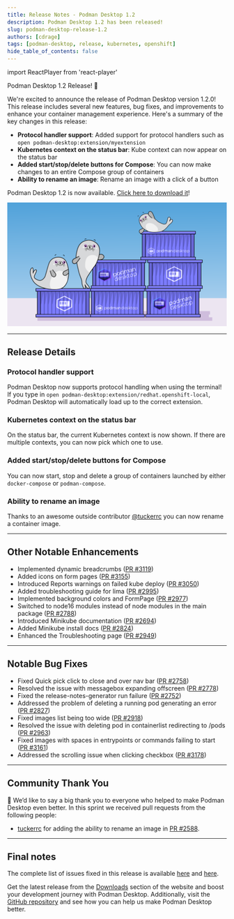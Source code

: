 ```yaml
---
title: Release Notes - Podman Desktop 1.2
description: Podman Desktop 1.2 has been released!
slug: podman-desktop-release-1.2
authors: [cdrage]
tags: [podman-desktop, release, kubernetes, openshift]
hide_table_of_contents: false
---
```


import ReactPlayer from 'react-player'

Podman Desktop 1.2 Release! 🎉

We're excited to announce the release of Podman Desktop version 1.2.0! This release includes several new features, bug fixes, and improvements to enhance your container management experience. Here's a summary of the key changes in this release:

- **Protocol handler support**: Added support for protocol handlers such as `open podman-desktop:extension/myextension`
- **Kubernetes context on the status bar**: Kube context can now appear on the status bar
- **Added start/stop/delete buttons for Compose**: You can now make changes to an entire Compose group of containers
- **Ability to rename an image**: Rename an image with a click of a button

Podman Desktop 1.2 is now available. [Click here to download it](/downloads)!

![Podman-desktop-1-2-hero](img/podman-desktop-release-1.2/podman-desktop-release-1.2.png)

---

## Release Details

### Protocol handler support

Podman Desktop now supports protocol handling when using the terminal! If you type in `open podman-desktop:extension/redhat.openshift-local`, Podman Desktop will automatically load up to the correct extension.

<ReactPlayer playing controls url="https://user-images.githubusercontent.com/436777/243304511-b11ad1e4-4c2f-455c-957a-01653d2a93c8.mp4" />

### Kubernetes context on the status bar

On the status bar, the current Kubernetes context is now shown. If there are multiple contexts, you can now pick which one to use.

<ReactPlayer playing controls url="https://user-images.githubusercontent.com/19958075/243804525-242b02b4-fc3c-415b-be08-24eb1933adc5.mov" />

### Added start/stop/delete buttons for Compose

You can now start, stop and delete a group of containers launched by either `docker-compose` or `podman-compose`.

<ReactPlayer playing controls url="https://user-images.githubusercontent.com/6422176/251518881-488d95fd-f5fe-4407-9656-f2fa83d8a592.mov" />
<ReactPlayer playing controls url="https://user-images.githubusercontent.com/6422176/251522086-289177d7-176b-4fa0-bdcf-6b5cc5e1fd52.mov" />

### Ability to rename an image

Thanks to an awesome outside contributor [@tuckerrc](https://github.com/tuckerrc) you can now rename a container image.

<ReactPlayer playing controls url="https://user-images.githubusercontent.com/436777/251759557-bd15a631-93ee-4383-a81c-8ef3934dfb59.mp4" />

---

## Other Notable Enhancements

- Implemented dynamic breadcrumbs ([PR #3119](https://github.com/containers/podman-desktop/pull/3119))
- Added icons on form pages ([PR #3155](https://github.com/containers/podman-desktop/pull/3155))
- Introduced Reports warnings on failed kube deploy ([PR #3050](https://github.com/containers/podman-desktop/pull/3050))
- Added troubleshooting guide for lima ([PR #2995](https://github.com/containers/podman-desktop/pull/2995))
- Implemented background colors and FormPage ([PR #2977](https://github.com/containers/podman-desktop/pull/2977))
- Switched to node16 modules instead of node modules in the main package ([PR #2788](https://github.com/containers/podman-desktop/pull/2788))
- Introduced Minikube documentation ([PR #2694](https://github.com/containers/podman-desktop/pull/2694))
- Added Minikube install docs ([PR #2824](https://github.com/containers/podman-desktop/pull/2824))
- Enhanced the Troubleshooting page ([PR #2949](https://github.com/containers/podman-desktop/pull/2949))

---

## Notable Bug Fixes

- Fixed Quick pick click to close and over nav bar ([PR #2758](https://github.com/containers/podman-desktop/pull/2758))
- Resolved the issue with messagebox expanding offscreen ([PR #2778](https://github.com/containers/podman-desktop/pull/2778))
- Fixed the release-notes-generator run failure ([PR #2752](https://github.com/containers/podman-desktop/pull/2752))
- Addressed the problem of deleting a running pod generating an error ([PR #2827](https://github.com/containers/podman-desktop/pull/2827))
- Fixed images list being too wide ([PR #2918](https://github.com/containers/podman-desktop/pull/2918))
- Resolved the issue with deleting pod in containerlist redirecting to /pods ([PR #2963](https://github.com/containers/podman-desktop/pull/2963))
- Fixed images with spaces in entrypoints or commands failing to start ([PR #3161](https://github.com/containers/podman-desktop/pull/3161))
- Addressed the scrolling issue when clicking checkbox ([PR #3178](https://github.com/containers/podman-desktop/pull/3178))

---

## Community Thank You

🎉 We’d like to say a big thank you to everyone who helped to make Podman Desktop even better. In this
sprint we received pull requests from the following people:

- [tuckerrc](https://github.com/containers/podman-desktop/pull/2588) for adding the ability to rename an image in [PR #2588](https://github.com/containers/podman-desktop/pull/2588).

---

## Final notes

The complete list of issues fixed in this release is available [here](https://github.com/containers/podman-desktop/issues?q=is%3Aclosed+milestone%3A1.2.0) and [here](https://github.com/containers/podman-desktop/issues?q=is%3Aclosed+milestone%3A1.2.0).

Get the latest release from the [Downloads](/downloads) section of the website and boost your development journey with Podman Desktop. Additionally, visit the [GitHub repository](https://github.com/containers/podman-desktop) and see how you can help us make Podman Desktop better.
